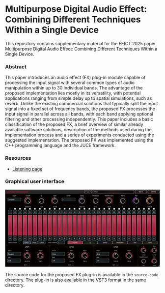 # Multipurpose Digital Audio Effect: Combining Different Techniques Within a Single Device
This repository contains supplementary material for the EEICT 2025 paper Multipurpose Digital Audio Effect: Combining Different Techniques Within a Single Device.

### Abstract
This paper introduces an audio effect (FX) plug-in module capable of processing the input signal with several common types of audio manipulation within up to 30 individual bands. The advantage of the proposed implementation lies mostly in its versatility, with potential applications ranging from simple delay up to spatial simulations, such as reverb. Unlike the existing commercial solutions that typically split the input signal into a fixed set of frequency bands, the proposed FX processes the input signal in parallel across all bands, with each band applying optional filtering and other processing independently. This paper includes a basic classification of the proposed FX, a brief overview of similar already available software solutions, description of the methods used during the implementation process and a series of experiments conducted using the suggested implementation. The proposed FX was implemented using the C++ programming language and the JUCE framework.

### Resources
- [Listening page](https://david-leitgeb.github.io/multipurpose-dfx)

### Graphical user interface
![Graphical interface of the proposed FX plug-in](/docs/png/fig_plugin_gui.png)


The source code for the proposed FX plug-in is available in the ```source-code``` directory. The plug-in is also available in the VST3 format in the same directory.


